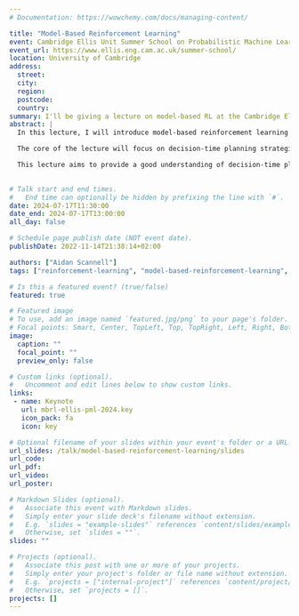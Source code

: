 ```yaml
---
# Documentation: https://wowchemy.com/docs/managing-content/

title: "Model-Based Reinforcement Learning"
event: Cambridge Ellis Unit Summer School on Probabilistic Machine Learning 2024
event_url: https://www.ellis.eng.cam.ac.uk/summer-school/
location: University of Cambridge 
address:
  street:
  city:
  region:
  postcode:
  country:
summary: I'll be giving a lecture on model-based RL at the Cambridge Ellis Unit Summer School on Probabilistic Machine Learning 2024.
abstract: |
  In this lecture, I will introduce model-based reinforcement learning (RL). I will begin by laying the foundations of model-free RL and then define what constitutes a "model" in the context of model-based RL. We will then examine the different ways we can use these "models", specifically comparing background planning and decision-time planning.

  The core of the lecture will focus on decision-time planning strategies within continuous action spaces. I will provide insights into the sources of uncertainty inherent in model-based RL and discuss methods for making decisions under this uncertainty.

  This lecture aims to provide a good understanding of decision-time planning in model-based RL and offer insights into the rationale and strategies for making decisions under uncertainty.
 

# Talk start and end times.
#   End time can optionally be hidden by prefixing the line with `#`.
date: 2024-07-17T11:30:00
date_end: 2024-07-17T13:00:00
all_day: false

# Schedule page publish date (NOT event date).
publishDate: 2022-11-14T21:38:14+02:00

authors: ["Aidan Scannell"]
tags: ["reinforcement-learning", "model-based-reinforcement-learning", "machine-learning"]

# Is this a featured event? (true/false)
featured: true

# Featured image
# To use, add an image named `featured.jpg/png` to your page's folder. 
# Focal points: Smart, Center, TopLeft, Top, TopRight, Left, Right, BottomLeft, Bottom, BottomRight.
image:
  caption: ""
  focal_point: ""
  preview_only: false

# Custom links (optional).
#   Uncomment and edit lines below to show custom links.
links:
 - name: Keynote
   url: mbrl-ellis-pml-2024.key
   icon_pack: fa
   icon: key

# Optional filename of your slides within your event's folder or a URL.
url_slides: /talk/model-based-reinforcement-learning/slides
url_code:
url_pdf:
url_video: 
url_poster:  

# Markdown Slides (optional).
#   Associate this event with Markdown slides.
#   Simply enter your slide deck's filename without extension.
#   E.g. `slides = "example-slides"` references `content/slides/example-slides.md`.
#   Otherwise, set `slides = ""`.
slides: ""

# Projects (optional).
#   Associate this post with one or more of your projects.
#   Simply enter your project's folder or file name without extension.
#   E.g. `projects = ["internal-project"]` references `content/project/deep-learning/index.md`.
#   Otherwise, set `projects = []`.
projects: []
---
```


